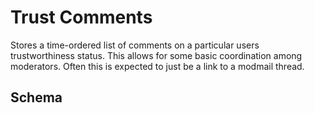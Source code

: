 # Trust Comments

Stores a time-ordered list of comments on a particular users trustworthiness
status. This allows for some basic coordination among moderators. Often this
is expected to just be a link to a modmail thread.

## Schema
